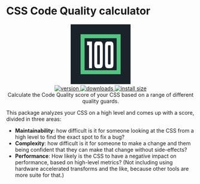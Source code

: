 # CSS Code Quality calculator

<div align="center">
  <img src="logo.png" height="160" width="160" alt="Analyzer logo">
</div>

<div align="center">
  <a href="https://npmjs.org/package/@projectwallace/css-code-quality">
    <img src="https://badgen.net/npm/v/@projectwallace/css-code-quality" alt="version" />
  </a>
  <a href="https://npmjs.org/package/@projectwallace/css-code-quality">
    <img src="https://badgen.now.sh/npm/dm/@projectwallace/css-code-quality" alt="downloads" />
  </a>
  <a href="https://packagephobia.com/result?p=%40projectwallace%2Fcss-code-quality">
    <img src="https://packagephobia.com/badge?p=%40projectwallace%2Fcss-code-quality" alt="install size" />
  </a>
</div>

<div align="center">
  Calculate the Code Quality score of your CSS based on a range of different quality guards.
</div>

This package analyzes your CSS on a high level and comes up with a score, divided in three areas:

- **Maintainability**: how difficult is it for someone looking at the CSS from a high level to find the exact spot to fix a bug?
- **Complexity**: how difficult is it for someone to make a change and them being confident that they can make that change without side-effects?
- **Performance**: How likely is the CSS to have a negative impact on performance, based on high-level metrics? (Not including using hardware accelerated transforms and the like, because other tools are more suite for that.)
